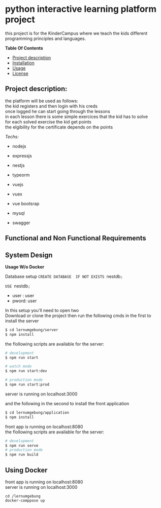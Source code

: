 # python interactive learning platform project
this project is for the KinderCampus where we teach the kids different programming principles and languages.



**Table Of Contents**
- [Project description](#project-description)
- [Installation](#installation)
- [Usage](#example-usage)
- [License](#license)

## Project description:
the platform will be used as follows:
<br>
the kid registers and then login with his creds <br>
once logged he can start going through the lessons <br>
in each lesson there is some simple exercices that the kid has to solve <br>
for each solved exercise the kid get points <br>
the elgibility for the certificate depends on the points <br>


*Techs:*
* nodejs
* expressjs

* nestjs
* typeorm
* vuejs
* vuex
* vue bootsrap
* mysql
* swagger


## Functional and Non Functional Requirements


## System Design

**Usage W/o Docker**

Database setup
`CREATE DATABASE  IF NOT EXISTS `nestdb`; `

 `USE `nestdb`; `
</code>
<ul>
<li>user : user</li>
<li>pword: user</li>
</ul>


In this setup you'll need to open two <br>
Download or clone the project then 
run the following cmds in the first to install the server <br>
```bash
$ cd lernumgebung/server
$ npm install
```
the flollowing scripts are available for the server:


```bash
# development
$ npm run start

# watch mode
$ npm run start:dev

# production mode
$ npm run start:prod
```
<div> server is running on localhost:3000 </div>


and the following in the second to install the front application

```bash
$ cd lernumgebung/application
$ npm install
```

<div> front app is running on localhost:8080 </div>
the flollowing scripts are available for the server:

```bash
# development
$ npm run serve
# production mode
$ npm run build
```


## Using Docker
<div> front app is running on localhost:8080 </div>
<div> server is running on localhost:3000 </div>

```shell
cd /lernumgebung
docker-comppose up
```
